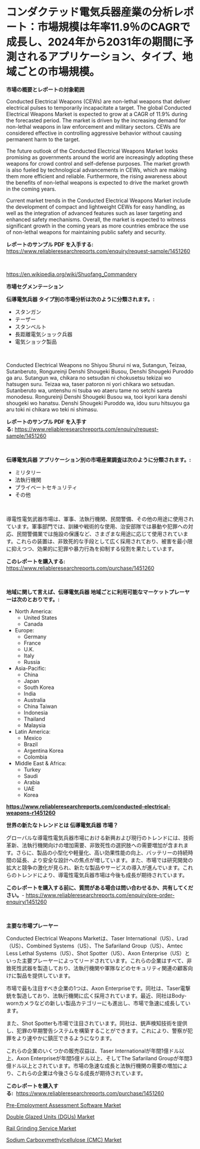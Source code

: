 <p><h1>コンダクテッド電気兵器産業の分析レポート：市場規模は年率11.9％のCAGRで成長し、2024年から2031年の期間に予測されるアプリケーション、タイプ、地域ごとの市場規模。</h1></p><p><strong>市場の概要とレポートの対象範囲</strong></p>
<p><p>Conducted Electrical Weapons (CEWs) are non-lethal weapons that deliver electrical pulses to temporarily incapacitate a target. The global Conducted Electrical Weapons Market is expected to grow at a CAGR of 11.9% during the forecasted period. The market is driven by the increasing demand for non-lethal weapons in law enforcement and military sectors. CEWs are considered effective in controlling aggressive behavior without causing permanent harm to the target.</p><p>The future outlook of the Conducted Electrical Weapons Market looks promising as governments around the world are increasingly adopting these weapons for crowd control and self-defense purposes. The market growth is also fueled by technological advancements in CEWs, which are making them more efficient and reliable. Furthermore, the rising awareness about the benefits of non-lethal weapons is expected to drive the market growth in the coming years.</p><p>Current market trends in the Conducted Electrical Weapons Market include the development of compact and lightweight CEWs for easy handling, as well as the integration of advanced features such as laser targeting and enhanced safety mechanisms. Overall, the market is expected to witness significant growth in the coming years as more countries embrace the use of non-lethal weapons for maintaining public safety and security.</p></p>
<p><strong>レポートのサンプル PDF を入手する:</strong> <a href="https://www.reliableresearchreports.com/enquiry/request-sample/1451260">https://www.reliableresearchreports.com/enquiry/request-sample/1451260</a></p>
<p>&nbsp;</p>
<p><a href="https://en.wikipedia.org/wiki/Shuofang_Commandery">https://en.wikipedia.org/wiki/Shuofang_Commandery</a></p>
<p><strong>市場セグメンテーション</strong></p>
<p><strong>伝導電気兵器 タイプ別の市場分析は次のように分類されます。:</strong></p>
<p><ul><li>スタンガン</li><li>テーザー</li><li>スタンベルト</li><li>長距離電気ショック兵器</li><li>電気ショック製品</li></ul></p>
<p>&nbsp;</p>
<p><p>Conducted Electrical Weapons no Shiyou Shurui ni wa, Sutangun, Teizaa, Sutanberuto, Rongureinji Denshi Shougeki Busou, Denshi Shougeki Puroddo ga aru. Sutangun wa, chikara no setsudan ni chokusetsu tekizai wo hatsugen suru. Teizaa wa, taser patoron ni yori chikara wo setsudan. Sutanberuto wa, untenshu ni tsuba wo ataeru tame no setchi sareta monodesu. Rongureinji Denshi Shougeki Busou wa, tooi kyori kara denshi shougeki wo hanatsu. Denshi Shougeki Puroddo wa, idou suru hitsuyou ga aru toki ni chikara wo teki ni shimasu.</p></p>
<p><strong>レポートのサンプル PDF を入手する:</strong>&nbsp;<a href="https://www.reliableresearchreports.com/enquiry/request-sample/1451260">https://www.reliableresearchreports.com/enquiry/request-sample/1451260</a></p>
<p>&nbsp;</p>
<p><strong> 伝導電気兵器 アプリケーション別の市場産業調査は次のように分類されます。:</strong></p>
<p><ul><li>ミリタリー</li><li>法執行機関</li><li>プライベートセキュリティ</li><li>その他</li></ul></p>
<p>&nbsp;</p>
<p><p>導電性電気武器市場は、軍事、法執行機関、民間警備、その他の用途に使用されています。軍事部門では、訓練や戦術的な使用、治安部隊では暴動や犯罪への対応、民間警備業では施設の保護など、さまざまな用途に応じて使用されています。これらの装置は、非致死的な手段として広く採用されており、被害を最小限に抑えつつ、効果的に犯罪や暴力行為を抑制する役割を果たしています。</p></p>
<p><strong>このレポートを購入する:</strong>&nbsp; <a href="https://www.reliableresearchreports.com/purchase/1451260">https://www.reliableresearchreports.com/purchase/1451260</a></p>
<p>&nbsp;</p>
<p><strong>地域に関して言えば、伝導電気兵器 地域ごとに利用可能なマーケットプレーヤーは次のとおりです。:</strong></p>
<p><ul>
    <li>
        North America:
        <ul>
            <li>United States</li>
            <li>Canada</li>
        </ul>
    </li>
    <li>
        Europe:
        <ul>
            <li>Germany</li>
            <li>France</li>
            <li>U.K.</li>
            <li>Italy</li>
            <li>Russia</li>
        </ul>
    </li>
    <li>
        Asia-Pacific:
        <ul>
            <li>China</li>
            <li>Japan</li>
            <li>South Korea</li>
            <li>India</li>
            <li>Australia</li>
            <li>China Taiwan</li>
            <li>Indonesia</li>
            <li>Thailand</li>
            <li>Malaysia</li>
        </ul>
    </li>
    <li>
        Latin America:
        <ul>
            <li>Mexico</li>
            <li>Brazil</li>
            <li>Argentina Korea</li>
            <li>Colombia</li>
        </ul>
    </li>
    <li>
        Middle East & Africa:
        <ul>
            <li>Turkey</li>
            <li>Saudi</li>
            <li>Arabia</li>
            <li>UAE</li>
            <li>Korea</li>
        </ul>
    </li>
    </ul></p>
<p><strong><a href="https://www.reliableresearchreports.com/conducted-electrical-weapons-r1451260">https://www.reliableresearchreports.com/conducted-electrical-weapons-r1451260</a></strong>&nbsp;</p>
<p><strong>世界の新たなトレンドとは 伝導電気兵器 市場？</strong></p>
<p><p>グローバルな導電性電気兵器市場における新興および現行のトレンドには、技術革新、法執行機関向けの増加需要、非致死性の選択肢への需要増加が含まれます。さらに、製品の小型化や軽量化、高い効果性能の向上、バッテリーの持続時間の延長、より安全な設計への焦点が増しています。また、市場では研究開発の拡大と競争の激化が見られ、新たな製品やサービスの導入が進んでいます。これらのトレンドにより、導電性電気兵器市場は今後も成長が期待されています。</p></p>
<p><strong>このレポートを購入する前に、質問がある場合は問い合わせるか、共有してください。</strong>- <a href="https://www.reliableresearchreports.com/enquiry/pre-order-enquiry/1451260">https://www.reliableresearchreports.com/enquiry/pre-order-enquiry/1451260</a></p>
<p>&nbsp;</p>
<p><strong>主要な市場プレーヤー</strong></p>
<p><p>Conducted Electrical Weapons Marketは、Taser International（US）、Lrad（US）、Combined Systems（US）、The Safariland Group（US）、Amtec Less Lethal Systems（US）、Shot Spotter（US）、Axon Enterprise（US）といった主要プレーヤーによってリードされています。これらの企業はすべて、非致死性武器を製造しており、法執行機関や軍隊などのセキュリティ関連の顧客向けに製品を提供しています。</p><p>市場で最も注目すべき企業の1つは、Axon Enterpriseです。同社は、Taser電撃銃を製造しており、法執行機関に広く採用されています。最近、同社はBody-wornカメラなどの新しい製品カテゴリーにも進出し、市場で急速に成長しています。</p><p>また、Shot Spotterも市場で注目されています。同社は、銃声検知技術を提供し、犯罪の早期警告システムを構築することができます。これにより、警察が犯罪をより速やかに鎮圧できるようになります。</p><p>これらの企業のいくつかの販売収益は、Taser Internationalが年間1億ドル以上、Axon Enterpriseが年間5億ドル以上、そしてThe Safariland Groupが年間3億ドル以上とされています。市場の急速な成長と法執行機関の需要の増加により、これらの企業は今後さらなる成長が期待されています。</p></p>
<p><strong>このレポートを購入する:</strong>&nbsp;&nbsp;<a href="https://www.reliableresearchreports.com/purchase/1451260">https://www.reliableresearchreports.com/purchase/1451260</a></p>
<p><p><a href="https://issuu.com/reportprime-2/docs/pre-employment-assessment-software-market-size-203">Pre-Employment Assessment Software Market</a></p><p><a href="https://github.com/zolotuy145/Market-Research-Report-List-1/blob/main/double-glazed-units-dgus-market.md">Double Glazed Units (DGUs) Market</a></p><p><a href="https://issuu.com/reportprime-2/docs/rail-grinding-service-market-size-2030.pptx">Rail Grinding Service Market</a></p><p><a href="https://github.com/nafisalvee228/Market-Research-Report-List-1/blob/main/sodium-carboxymethylcellulose-cmc-market.md">Sodium Carboxymethylcellulose (CMC) Market</a></p></p>